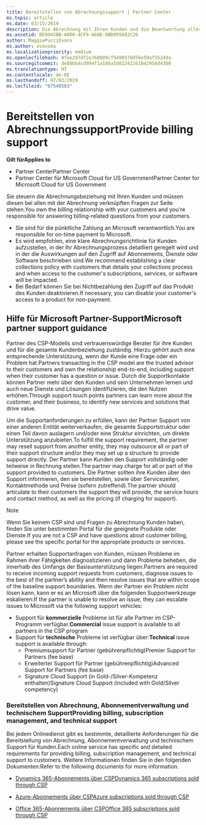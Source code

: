 ```yaml
---
title: Bereitstellen von Abrechnungssupport | Partner Center
ms.topic: article
ms.date: 03/15/2019
description: Die Abrechnung mit Ihren Kunden und die Beantwortung aller Fragen zu Abrechnungen liegen in Ihrer Verantwortung.
ms.assetid: DE0942BB-A0D0-4CF9-A60E-0BD095692C26
author: MaggiePucciEvans
ms.author: evansma
ms.localizationpriority: medium
ms.openlocfilehash: 8fee297df2e768609cf9480370d56e59af5b249a
ms.sourcegitcommit: de88bb4cd994f1a106a5d02242261042958d4300
ms.translationtype: HT
ms.contentlocale: de-DE
ms.lasthandoff: 07/03/2019
ms.locfileid: "67549503"
---
```

# <a name="provide-billing-support"></a><span data-ttu-id="5c808-103">Bereitstellen von Abrechnungssupport</span><span class="sxs-lookup"><span data-stu-id="5c808-103">Provide billing support</span></span>

<span data-ttu-id="5c808-104">**Gilt für**</span><span class="sxs-lookup"><span data-stu-id="5c808-104">**Applies to**</span></span>

-  <span data-ttu-id="5c808-105">Partner Center</span><span class="sxs-lookup"><span data-stu-id="5c808-105">Partner Center</span></span>
-  <span data-ttu-id="5c808-106">Partner Center für Microsoft Cloud for US Government</span><span class="sxs-lookup"><span data-stu-id="5c808-106">Partner Center for Microsoft Cloud for US Government</span></span>


<span data-ttu-id="5c808-107">Sie steuern die Abrechnungsbeziehung mit Ihren Kunden und müssen diesen bei allen mit der Abrechnung verknüpften Fragen zur Seite stehen.</span><span class="sxs-lookup"><span data-stu-id="5c808-107">You own the billing relationship with your customers and you're responsible for answering billing-related questions from your customers.</span></span>

-   <span data-ttu-id="5c808-108">Sie sind für die pünktliche Zahlung an Microsoft verantwortlich.</span><span class="sxs-lookup"><span data-stu-id="5c808-108">You are responsible for on-time payment to Microsoft.</span></span>
-   <span data-ttu-id="5c808-109">Es wird empfohlen, eine klare Abrechnungsrichtlinie für Kunden aufzustellen, in der Ihr Abrechnungsprozess detailliert geregelt wird und in der die Auswirkungen auf den Zugriff auf Abonnements, Dienste oder Software beschrieben sind.</span><span class="sxs-lookup"><span data-stu-id="5c808-109">We recommend establishing a clear collections policy with customers that details your collections process and when access to the customer's subscriptions, services, or software will be impacted.</span></span>
-   <span data-ttu-id="5c808-110">Bei Bedarf können Sie bei Nichtbezahlung den Zugriff auf das Produkt des Kunden deaktivieren.</span><span class="sxs-lookup"><span data-stu-id="5c808-110">If necessary, you can disable your customer's access to a product for non-payment.</span></span>

## <a name="microsoft-partner-support-guidance"></a><span data-ttu-id="5c808-111">Hilfe für Microsoft Partner-Support</span><span class="sxs-lookup"><span data-stu-id="5c808-111">Microsoft partner support guidance</span></span>

<span data-ttu-id="5c808-112">Partner des CSP-Modells sind vertrauenswürdige Berater für ihre Kunden und für die gesamte Kundenbeziehung zuständig. Hierzu gehört auch eine entsprechende Unterstützung, wenn der Kunde eine Frage oder ein Problem hat.</span><span class="sxs-lookup"><span data-stu-id="5c808-112">Partners transacting in the CSP model are the trusted advisor to their customers and own the relationship end-to-end, including support when their customer has a question or issue.</span></span> <span data-ttu-id="5c808-113">Durch die Supportkontakte können Partner mehr über den Kunden und sein Unternehmen lernen und auch neue Dienste und Lösungen identifizieren, die den Nutzen erhöhen.</span><span class="sxs-lookup"><span data-stu-id="5c808-113">Through support touch points partners can learn more about the customer, and their business, to identify new services and solutions that drive value.</span></span>

<span data-ttu-id="5c808-114">Um die Supportanforderungen zu erfüllen, kann der Partner Support von einer anderen Entität weiterverkaufen, die gesamte Supportstruktur oder einen Teil davon auslagern und/oder eine Struktur einrichten, um direkte Unterstützung anzubieten.</span><span class="sxs-lookup"><span data-stu-id="5c808-114">To fulfill the support requirement, the partner may resell support from another entity, they may outsource all or part of their support structure and/or they may set up a structure to provide support directly.</span></span>  <span data-ttu-id="5c808-115">Der Partner kann Kunden den Support vollständig oder teilweise in Rechnung stellen.</span><span class="sxs-lookup"><span data-stu-id="5c808-115">The partner may charge for all or part of the support provided to customers.</span></span> <span data-ttu-id="5c808-116">Die Partner sollten ihre Kunden über den Support informieren, den sie bereitstellen, sowie über Servicezeiten, Kontaktmethode und Preise (sofern zutreffend).</span><span class="sxs-lookup"><span data-stu-id="5c808-116">The partner should articulate to their customers the support they will provide, the service hours and contact method, as well as the pricing (if charging for support).</span></span> 

>[!Note]
><span data-ttu-id="5c808-117">Wenn Sie keinem CSP sind und Fragen zu Abrechnung Kunden haben, finden Sie unter bestimmten Portal für die geeignete Produkte oder Dienste.</span><span class="sxs-lookup"><span data-stu-id="5c808-117">If you are not a CSP and have questions about customer billing, please see the specific portal for the appropriate products or services.</span></span>

<span data-ttu-id="5c808-118">Partner erhalten Supportanfragen von Kunden, müssen Probleme im Rahmen ihrer Fähigkeiten diagnostizieren und dann Probleme beheben, die innerhalb des Umfangs der Basisunterstützung liegen.</span><span class="sxs-lookup"><span data-stu-id="5c808-118">Partners are required to receive incoming support requests from customers, diagnose issues to the best of the partner’s ability and then resolve issues that are within scope of the baseline support boundaries.</span></span> <span data-ttu-id="5c808-119">Wenn der Partner ein Problem nicht lösen kann, kann er es an Microsoft über die folgenden Supportwerkzeuge eskalieren:</span><span class="sxs-lookup"><span data-stu-id="5c808-119">If the partner is unable to resolve an issue, they can escalate issues to Microsoft via the following support vehicles:</span></span>

- <span data-ttu-id="5c808-120">Support für **kommerzielle** Probleme ist für alle Partner im CSP-Programm verfügbar.</span><span class="sxs-lookup"><span data-stu-id="5c808-120">**Commercial** issue support is available to all partners in the CSP program</span></span>
-   <span data-ttu-id="5c808-121">Support für **technische** Probleme ist verfügbar über:</span><span class="sxs-lookup"><span data-stu-id="5c808-121">**Technical** issue support is available through:</span></span>
    -   <span data-ttu-id="5c808-122">Premiumsupport für Partner (gebührenpflichtig)</span><span class="sxs-lookup"><span data-stu-id="5c808-122">Premier Support for Partners (fee base)</span></span>
    -   <span data-ttu-id="5c808-123">Erweiterter Support für Partner (gebührenpflichtig)</span><span class="sxs-lookup"><span data-stu-id="5c808-123">Advanced Support for Partners (fee base)</span></span>
    -   <span data-ttu-id="5c808-124">Signature Cloud Support (in Gold-/Silver-Kompetenz enthalten)</span><span class="sxs-lookup"><span data-stu-id="5c808-124">Signature Cloud Support (included with Gold/Silver competency)</span></span>

### <a name="providing-billing-subscription-management-and-technical-support"></a><span data-ttu-id="5c808-125">Bereitstellen von Abrechnung, Abonnementverwaltung und technischem Support</span><span class="sxs-lookup"><span data-stu-id="5c808-125">Providing billing, subscription management, and technical support</span></span> 

<span data-ttu-id="5c808-126">Bei jedem Onlinedienst gibt es bestimmte, detaillierte Anforderungen für die Bereitstellung von Abrechnung, Abonnementverwaltung und technischem Support für Kunden.</span><span class="sxs-lookup"><span data-stu-id="5c808-126">Each online service has specific and detailed requirements for providing billing, subscription management, and technical support to customers.</span></span> <span data-ttu-id="5c808-127">Weitere Informationen finden Sie in den folgenden Dokumenten:</span><span class="sxs-lookup"><span data-stu-id="5c808-127">Refer to the following documents for more information.</span></span>

-   [<span data-ttu-id="5c808-128">Dynamics 365-Abonnements über CSP</span><span class="sxs-lookup"><span data-stu-id="5c808-128">Dynamics 365 subscriptions sold through CSP</span></span>](https://www.microsoftpartnercommunity.com/t5/CSP/Microsoft-Partner-Support-Guidance/m-p/5262#M30)

-   [<span data-ttu-id="5c808-129">Azure-Abonnements über CSP</span><span class="sxs-lookup"><span data-stu-id="5c808-129">Azure subscriptions sold through CSP</span></span>](https://www.microsoftpartnercommunity.com/t5/CSP/Microsoft-Partner-Support-Guidance/m-p/5263#M31)

-   [<span data-ttu-id="5c808-130">Office 365-Abonnements über CSP</span><span class="sxs-lookup"><span data-stu-id="5c808-130">Office 365 subscriptions sold through CSP</span></span>](https://www.microsoftpartnercommunity.com/t5/CSP/Microsoft-Partner-Support-Guidance/m-p/5264#M32)
 

